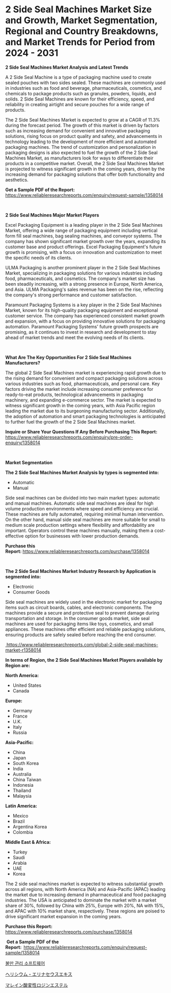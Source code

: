 <p><h1>2 Side Seal Machines Market Size and Growth, Market Segmentation, Regional and Country Breakdowns, and Market Trends for Period from 2024 -  2031</h1></p><p><strong>2 Side Seal Machines Market Analysis and Latest Trends</strong></p>
<p><p>A 2 Side Seal Machine is a type of packaging machine used to create sealed pouches with two sides sealed. These machines are commonly used in industries such as food and beverage, pharmaceuticals, cosmetics, and chemicals to package products such as granules, powders, liquids, and solids. 2 Side Seal Machines are known for their efficiency, speed, and reliability in creating airtight and secure pouches for a wide range of products.</p><p>The 2 Side Seal Machines Market is expected to grow at a CAGR of 11.3% during the forecast period. The growth of this market is driven by factors such as increasing demand for convenient and innovative packaging solutions, rising focus on product quality and safety, and advancements in technology leading to the development of more efficient and automated packaging machines. The trend of customization and personalization in packaging designs is also expected to fuel the growth of the 2 Side Seal Machines Market, as manufacturers look for ways to differentiate their products in a competitive market. Overall, the 2 Side Seal Machines Market is projected to witness significant growth in the coming years, driven by the increasing demand for packaging solutions that offer both functionality and aesthetics.</p></p>
<p><strong>Get a Sample PDF of the Report:&nbsp;</strong> <a href="https://www.reliableresearchreports.com/enquiry/request-sample/1358014">https://www.reliableresearchreports.com/enquiry/request-sample/1358014</a></p>
<p>&nbsp;</p>
<p><strong>2 Side Seal Machines Major Market Players</strong></p>
<p><p>Excel Packaging Equipment is a leading player in the 2 Side Seal Machines Market, offering a wide range of packaging equipment including vertical form fill seal machines, bag sealing machines, and conveyor systems. The company has shown significant market growth over the years, expanding its customer base and product offerings. Excel Packaging Equipment's future growth is promising, with a focus on innovation and customization to meet the specific needs of its clients.</p><p>ULMA Packaging is another prominent player in the 2 Side Seal Machines Market, specializing in packaging solutions for various industries including food, pharmaceuticals, and cosmetics. The company's market size has been steadily increasing, with a strong presence in Europe, North America, and Asia. ULMA Packaging's sales revenue has been on the rise, reflecting the company's strong performance and customer satisfaction.</p><p>Paramount Packaging Systems is a key player in the 2 Side Seal Machines Market, known for its high-quality packaging equipment and exceptional customer service. The company has experienced consistent market growth and expansion, with a focus on providing innovative solutions for packaging automation. Paramount Packaging Systems' future growth prospects are promising, as it continues to invest in research and development to stay ahead of market trends and meet the evolving needs of its clients.</p></p>
<p>&nbsp;</p>
<p><strong>What Are The Key Opportunities For 2 Side Seal Machines Manufacturers?</strong></p>
<p><p>The global 2 Side Seal Machines market is experiencing rapid growth due to the rising demand for convenient and compact packaging solutions across various industries such as food, pharmaceuticals, and personal care. Key factors driving the market include increasing consumer preference for ready-to-eat products, technological advancements in packaging machinery, and expanding e-commerce sector. The market is expected to witness significant growth in the coming years, with Asia Pacific region leading the market due to its burgeoning manufacturing sector. Additionally, the adoption of automation and smart packaging technologies is anticipated to further fuel the growth of the 2 Side Seal Machines market.</p></p>
<p><strong>Inquire or Share Your Questions If Any Before Purchasing This Report:</strong> <a href="https://www.reliableresearchreports.com/enquiry/pre-order-enquiry/1358014">https://www.reliableresearchreports.com/enquiry/pre-order-enquiry/1358014</a></p>
<p>&nbsp;</p>
<p><strong>Market Segmentation</strong></p>
<p><strong>The 2 Side Seal Machines Market Analysis by types is segmented into:</strong></p>
<p><ul><li>Automatic</li><li>Manual</li></ul></p>
<p><p>Side seal machines can be divided into two main market types: automatic and manual machines. Automatic side seal machines are ideal for high volume production environments where speed and efficiency are crucial. These machines are fully automated, requiring minimal human intervention. On the other hand, manual side seal machines are more suitable for small to medium scale production settings where flexibility and affordability are important. Operators control these machines manually, making them a cost-effective option for businesses with lower production demands.</p></p>
<p><strong>Purchase this Report:&nbsp;</strong><a href="https://www.reliableresearchreports.com/purchase/1358014">https://www.reliableresearchreports.com/purchase/1358014</a></p>
<p>&nbsp;</p>
<p><strong>The 2 Side Seal Machines Market Industry Research by Application is segmented into:</strong></p>
<p><ul><li>Electronic</li><li>Consumer Goods</li></ul></p>
<p><p>Side seal machines are widely used in the electronic market for packaging items such as circuit boards, cables, and electronic components. The machines provide a secure and protective seal to prevent damage during transportation and storage. In the consumer goods market, side seal machines are used for packaging items like toys, cosmetics, and small appliances. These machines offer efficient and reliable packaging solutions, ensuring products are safely sealed before reaching the end consumer.</p></p>
<p><a href="https://www.reliableresearchreports.com/global-2-side-seal-machines-market-r1358014">&nbsp;https://www.reliableresearchreports.com/global-2-side-seal-machines-market-r1358014</a></p>
<p><strong>In terms of Region, the 2 Side Seal Machines Market Players available by Region are:</strong></p>
<p>
    <p> <strong> North America: </strong>
        <ul>
            <li>United States</li>
            <li>Canada</li>
        </ul>
        </p> 
    <p> <strong> Europe: </strong>
        <ul>
            <li>Germany</li>
            <li>France</li>
            <li>U.K.</li>
            <li>Italy</li>
            <li>Russia</li>
        </ul>
        </p> 
    <p> <strong> Asia-Pacific: </strong>
        <ul>
            <li>China</li>
            <li>Japan</li>
            <li>South Korea</li>
            <li>India</li>
            <li>Australia</li>
            <li>China Taiwan</li>
            <li>Indonesia</li>
            <li>Thailand</li>
            <li>Malaysia</li>
        </ul>
        </p> 
    <p> <strong> Latin America: </strong>
        <ul>
            <li>Mexico</li>
            <li>Brazil</li>
            <li>Argentina Korea</li>
            <li>Colombia</li>
        </ul>
        </p> 
    <p> <strong> Middle East & Africa: </strong>
        <ul>
            <li>Turkey</li>
            <li>Saudi</li>
            <li>Arabia</li>
            <li>UAE</li>
            <li>Korea</li>
        </ul>
    </p>
    </p>
<p><p>The 2 side seal machines market is expected to witness substantial growth across all regions, with North America (NA) and Asia-Pacific (APAC) leading the market due to increasing demand in pharmaceutical and food packaging industries. The USA is anticipated to dominate the market with a market share of 30%, followed by China with 25%, Europe with 20%, NA with 15%, and APAC with 10% market share, respectively. These regions are poised to drive significant market expansion in the coming years.</p></p>
<p><strong>Purchase this Report: </strong><a href="https://www.reliableresearchreports.com/purchase/1358014">https://www.reliableresearchreports.com/purchase/1358014</a></p>
<p>&nbsp;<strong>Get a Sample PDF of the Report:&nbsp;&nbsp;</strong><a href="https://www.reliableresearchreports.com/enquiry/request-sample/1358014">https://www.reliableresearchreports.com/enquiry/request-sample/1358014</a></p>
<p><strong></strong></p>
<p><p><a href="https://medium.com/@marcpascual04/%EB%AF%BC%EC%9B%90-%EA%B4%80%EB%A6%AC-%EC%86%8C%ED%94%84%ED%8A%B8%EC%9B%A8%EC%96%B4-%EC%8B%9C%EC%9E%A5-%EC%8B%9C%EC%9E%A5-%EC%A0%90%EC%9C%A0%EC%9C%A8-%EC%8B%9C%EC%9E%A5-%EB%8F%99%ED%96%A5-%EB%B0%8F-%EB%AF%B8%EB%9E%98-%EC%84%B1%EC%9E%A5-%ED%83%90%EC%83%89-d55fd9a63ed5">불만 관리 소프트웨어</a></p><p><a href="https://medium.com/@kyaorris56456/%E3%83%A4%E3%83%9E%E3%83%96%E3%82%B7%E3%82%BF%E3%82%B1-%E3%82%A8%E3%83%AA%E3%83%B3%E3%82%B2%E3%82%B9%E3%82%A8%E3%83%8A%E3%82%B7%E3%82%B9-%E3%82%A8%E3%82%AD%E3%82%B9%E5%B8%82%E5%A0%B4%E8%A6%8F%E6%A8%A1-%E5%B8%82%E5%A0%B4%E5%B1%95%E6%9C%9B%E3%81%A8%E5%B8%82%E5%A0%B4%E4%BA%88%E6%B8%AC-2024%E5%B9%B4%E3%81%8B%E3%82%892031%E5%B9%B4%E3%81%BE%E3%81%A7-ad60bcf2f15a">ヘリシウム・エリナセウスエキス</a></p><p><a href="https://medium.com/@elmoray21/%E3%83%9E%E3%83%AC%E3%82%A4%E3%83%B3%E9%85%B8%E4%BF%AE%E9%A3%BE%E3%83%AD%E3%82%B8%E3%83%B3%E3%82%A8%E3%82%B9%E3%83%86%E3%83%AB%E5%B8%82%E5%A0%B4%E3%81%AE%E8%A6%8B%E9%80%9A%E3%81%97-%E5%B8%82%E5%A0%B4%E5%8B%95%E5%90%91-%E6%88%90%E9%95%B7-2024%E5%B9%B4%E3%81%8B%E3%82%892031%E5%B9%B4%E3%81%BE%E3%81%A7%E3%81%AE%E4%BA%88%E6%B8%AC-c990591eaee7">マレイン酸変性ロジンエステル</a></p></p>